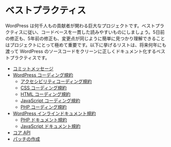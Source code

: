 <!--
# Best Practices
-->

# ベストプラクティス

<!--
WordPress is a big project with thousands of contributors. It’s important that best practices are followed so that the codebase is consistent and readable, and changes are easy to find and read, whether the code is five days old or five years old. What follows are a series of best practices to help keep WordPress code clean and well documented for years to come.
-->

WordPress は何千人もの貢献者が関わる巨大なプロジェクトです。ベストプラクティスに従い、コードベースを一貫した読みやすいものにしましょう。5日前の修正も、5年前の修正も、変更点が同じように簡単に見つかり理解できることはプロジェクトにとって極めて重要です。以下に挙げるリストは、将来何年にも渡って WordPress のソースコードをクリーンに正しくドキュメント化するベストプラクティスです。

<!--
*   [Commit Messages](https://make.wordpress.org/core/handbook/best-practices/commit-messages/)
*   [WordPress Coding Standards](https://developer.wordpress.org/coding-standards/wordpress-coding-standards/)
    *   [Accessibility Coding Standards](https://developer.wordpress.org/coding-standards/wordpress-coding-standards/accessibility/)
    *   [CSS Coding Standards](https://developer.wordpress.org/coding-standards/wordpress-coding-standards/css/)
    *   [HTML Coding Standards](https://developer.wordpress.org/coding-standards/wordpress-coding-standards/html/)
    *   [JavaScript Coding Standards](https://developer.wordpress.org/coding-standards/wordpress-coding-standards/javascript/)
    *   [PHP Coding Standards](https://developer.wordpress.org/coding-standards/wordpress-coding-standards/php/)
*   [Inline Documentation Standards](https://developer.wordpress.org/coding-standards/inline-documentation-standards/)
    *   [PHP Documentation Standards](https://developer.wordpress.org/coding-standards/inline-documentation-standards/php/)
    *   [JavaScript Documentation Standards](https://developer.wordpress.org/coding-standards/inline-documentation-standards/javascript/)
*   [Core APIs](https://make.wordpress.org/core/handbook/best-practices/core-apis/)
*   [Writing Patches](https://make.wordpress.org/core/handbook/best-practices/writing-patches/)
-->

*   [コミットメッセージ](hhttps://ja.wordpress.org/team/handbook/core/best-practices/commit-messages/)
*   [WordPress コーディング規約](https://ja.wordpress.org/team/handbook/coding-standards/wordpress-coding-standards/)
    *   [アクセシビリティコーディング規約](https://ja.wordpress.org/team/handbook/coding-standards/wordpress-coding-standards/accessibility/)
    *   [CSS コーディング規約](https://ja.wordpress.org/team/handbook/coding-standards/wordpress-coding-standards/css/)
    *   [HTML コーディング規約](https://ja.wordpress.org/team/handbook/coding-standards/wordpress-coding-standards/html/)
    *   [JavaScript コーディング規約](https://ja.wordpress.org/team/handbook/coding-standards/wordpress-coding-standards/javascript/)
    *   [PHP コーディング規約](https://ja.wordpress.org/team/handbook/coding-standards/wordpress-coding-standards/php/)
*   [WordPress インラインドキュメント規約](https://ja.wordpress.org/team/handbook/coding-standards/inline-documentation-standards/)
    *   [PHP ドキュメント規約](https://ja.wordpress.org/team/handbook/coding-standards/inline-documentation-standards/php/)
    *   [JavaScript ドキュメント規約](https://ja.wordpress.org/team/handbook/coding-standards/inline-documentation-standards/javascript/)
*   [コア API](https://ja.wordpress.org/team/handbook/core//best-practices/core-apis/)
*   [パッチの作成](https://ja.wordpress.org/team/handbook/core/best-practices/writing-patches/)
